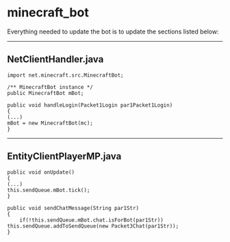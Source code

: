 minecraft_bot
=============
Everything needed to update the bot is to update the sections listed below:


-------------------------------
NetClientHandler.java
-------------------------------
    
    import net.minecraft.src.MinecraftBot;
    
    /** MinecraftBot instance */
    public MinecraftBot mBot;

    public void handleLogin(Packet1Login par1Packet1Login)
    {
	(...)
	mBot = new MinecraftBot(mc);
    }
	
	
-------------------------------
EntityClientPlayerMP.java
-------------------------------
    
    public void onUpdate()
    {
	(...)
	this.sendQueue.mBot.tick();
    }

    public void sendChatMessage(String par1Str)
    {
    	if(!this.sendQueue.mBot.chat.isForBot(par1Str)) this.sendQueue.addToSendQueue(new Packet3Chat(par1Str));
    }

